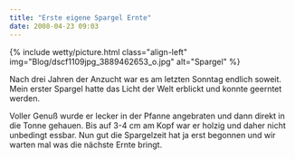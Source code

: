 ```yaml
---
title: "Erste eigene Spargel Ernte"
date: 2008-04-23 09:03
---
```


{% include wetty/picture.html class="align-left" img="Blog/dscf1109jpg_3889462653_o.jpg" alt="Spargel" %}

Nach drei Jahren der Anzucht war es am letzten Sonntag endlich soweit. Mein erster Spargel hatte das Licht der Welt erblickt und konnte geerntet werden.

Voller Genuß wurde er lecker in der Pfanne angebraten und dann direkt in die Tonne gehauen. Bis auf 3-4 cm am Kopf war er holzig und daher nicht unbedingt essbar. Nun gut die Spargelzeit hat ja erst begonnen und wir warten mal was die nächste Ernte bringt.
